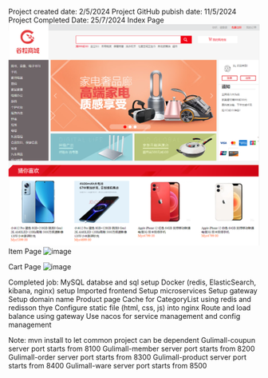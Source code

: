 Project created date: 2/5/2024
Project GitHub pubish date: 11/5/2024
Project Completed Date: 25/7/2024
Index Page
![Example Image](https://github.com/Kenny628/gulimall-java-project/blob/main/image/index.png)
Item Page
![image](https://github.com/user-attachments/assets/65d289dc-a61e-4449-a8b9-79229928cbf9)

Cart Page
![image](https://github.com/user-attachments/assets/b9f1df95-f8ba-4a72-96a5-40245aada7fb)


Completed job:
MySQL databse and sql setup
Docker (redis, ElasticSearch, kibana, nginx) setup
Imported frontend
Setup microservices
Setup gateway
Setup domain name
Product page
Cache for CategoryList using redis and redisson
thye
Configure static file (html, css, js) into nginx
Route and load balance using gateway
Use nacos for service management and config management

Note:
mvn install to let common project can be dependent
Gulimall-coupun server port starts from 8100
Gulimall-member server port starts from 8200
Gulimall-order server port starts from 8300
Gulimall-product server port starts from 8400
Gulimall-ware server port starts from 8500
